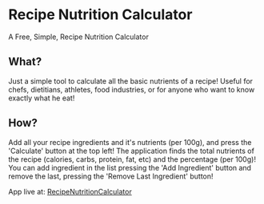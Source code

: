 # Recipe Nutrition Calculator
A Free, Simple, Recipe Nutrition Calculator

## What?
Just a simple tool to calculate all the basic nutrients of a recipe! Useful for chefs, dietitians, athletes, food industries, or for anyone who want to know exactly what he eat!

## How?
Add all your recipe ingredients and it's nutrients (per 100g), and press the 'Calculate' button at the top left! The application finds the total nutrients of the recipe (calories, carbs, protein, fat, etc) and the percentage (per 100g)!
You can add ingredient in the list pressing the 'Add Ingredient' button and remove the last, pressing the 'Remove Last Ingredient' button!

App live at:
[RecipeNutritionCalculator](https://recipecalorieanalyzer.com/)
